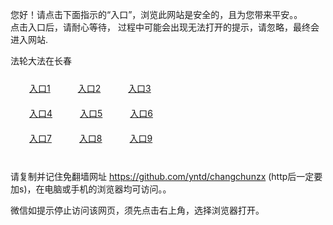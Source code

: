 您好！请点击下面指示的“入口”，浏览此网站是安全的，且为您带来平安。。 <br/>
点击入口后，请耐心等待， 过程中可能会出现无法打开的提示，请忽略，最终会进入网站. </br>

法轮大法在长春<br/>
<div style="padding:10px"><a style="margin:20px" target="_blank" href="https://d3knht45e1cfp2.cloudfront.net/2Qpsp?ljcoayto" id="ccLink1" rel="nofollow">入口1</a> <a target="_blank" style="margin:20px" href="https://d32jf6f80sjbx.cloudfront.net/2Qpsp?xttzhyf" id="ccLink2" rel="nofollow">入口2</a> <a style="margin:20px" target="_blank" href="https://dan18myd3rw71.cloudfront.net/2Qpsp?kknfmw" id="ccLink3" rel="nofollow">入口3</a></div>

<div style="padding:10px" ><a style="margin:20px" target="_blank" href="https://d3knht45e1cfp2.cloudfront.net/2Qpsp?ljcoayto" id="ccLink4" rel="nofollow">入口4</a> <a style="margin:20px" href="https://d32jf6f80sjbx.cloudfront.net/2Qpsp?xttzhyf" target="_blank" id="ccLink5" rel="nofollow">入口5</a> <a style="margin:20px" href="https://dan18myd3rw71.cloudfront.net/2Qpsp?kknfmw" target="_blank" id="ccLink6" rel="nofollow">入口6</a></div>

<div style="padding:10px"><a style="margin:20px" target="_blank" href="https://d3knht45e1cfp2.cloudfront.net/2Qpsp?ljcoayto" id="ccLink7" rel="nofollow">入口7</a> <a style="margin:20px" href="https://d32jf6f80sjbx.cloudfront.net/2Qpsp?xttzhyf" target="_blank" id="ccLink8" rel="nofollow">入口8</a> <a style="margin:20px" target="_blank" href="https://dan18myd3rw71.cloudfront.net/2Qpsp?kknfmw" id="ccLink9" rel="nofollow">入口9</a></div>

<br/>



请复制并记住免翻墙网址 https://github.com/yntd/changchunzx (http后一定要加s)，在电脑或手机的浏览器均可访问。。<br/>

微信如提示停止访问该网页，须先点击右上角，选择浏览器打开。
